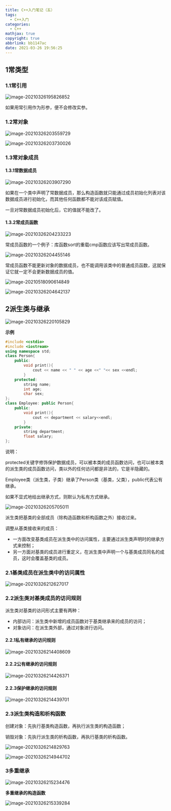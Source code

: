```yaml
---
title: C++入门笔记（五）
tags:
  - C++入门
categories:
  - C++
mathjax: true
copyright: true
abbrlink: bb1147ac
date: 2021-03-26 19:56:25
---
```


## 1常类型

<!--more-->

### 1.1常引用

![image-20210326195826852](https://gitee.com/grant1499/blog-pic/raw/master/img/202110232027206.png)

如果用常引用作为形参，便不会修改实参。

### 1.2常对象

![image-20210326203559729](https://gitee.com/grant1499/blog-pic/raw/master/img/202110232027524.png)

![image-20210326203730026](https://gitee.com/grant1499/blog-pic/raw/master/img/202110232027730.png)

### 1.3常对象成员

#### 1.3.1常数据成员

![image-20210326203907290](https://gitee.com/grant1499/blog-pic/raw/master/img/202110232027444.png)

如果在一个类中声明了常数据成员，那么构造函数就只能通过成员初始化列表对该数据成员进行初始化，而其他任何函数都不能对该成员赋值。

一旦对常数据成员初始化后，它的值就不能改了。

#### 1.3.2常成员函数



![image-20210326204233223](https://gitee.com/grant1499/blog-pic/raw/master/img/202110232027153.png)

常成员函数的一个例子：库函数sort的重载cmp函数应该写出常成员函数。

![image-20210326204455146](https://gitee.com/grant1499/blog-pic/raw/master/img/202110232027863.png)

常成员函数不能更新对象的数据成员，也不能调用该类中的普通成员函数，这就保证它就一定不会更新数据成员的值。

![image-20210518090614849](https://gitee.com/grant1499/blog-pic/raw/master/img/202110232027678.png)

![image-20210326204642137](https://gitee.com/grant1499/blog-pic/raw/master/img/202110232027518.png)

## 2派生类与继承

![image-20210326220105829](https://gitee.com/grant1499/blog-pic/raw/master/img/202110232028014.png)

**示例**

```c++
#include <cstdio>
#include <iostream>
using namespace std;
class Person{
	public:
		void print(){
			cout << name << " " << age <<" "<< sex <<endl;
		}
	protected:
		string name;
		int age;
		char sex;
};
class Employee: public Person{
	public:
		void print(){
			cout << department << salary<<endl;
		}
	private:
		string department;
		float salary;
};
```

说明：

protected关键字修饰保护数据成员，可以被本类的成员函数访问，也可以被本类的派生类的成员函数访问，类以外的任何访问都是非法的，它是半隐藏的。

Employee类（派生类，子类）继承了Person类（基类，父类），public代表公有继承。

如果不显式地给出继承方式，则默认为私有方式继承。

![image-20210326205705011](https://gitee.com/grant1499/blog-pic/raw/master/img/202110232027895.png)



派生类把基类的全部成员（除构造函数和析构函数之外）接收过来。

调整从基类接收来的成员：

- 一方面改变基类成员在派生类中的访问属性，主要通过派生类声明时的继承方式来控制；
- 另一方面对基类的成员进行重定义，在派生类中声明一个与基类成员同名的成员，这时会覆盖基类的成员。

### **2.1基类成员在派生类中的访问属性** 
![image-20210326212627017](https://gitee.com/grant1499/blog-pic/raw/master/img/202110232028948.png)

### **2.2派生类对基类成员的访问规则**

派生类对基类的访问形式主要有两种：

- 内部访问：派生类中新增的成员函数对于基类继承来的成员的访问；
- 对象访问：在派生类外部，通过对象进行访问。

#### 2.2.1私有继承的访问规则

![image-20210326214408609](https://gitee.com/grant1499/blog-pic/raw/master/img/202110232028786.png)

#### 2.2.2公有继承的访问规则

![image-20210326214426371](https://gitee.com/grant1499/blog-pic/raw/master/img/202110232028523.png)

#### 2.2.3保护继承的访问规则

![image-20210326214439701](https://gitee.com/grant1499/blog-pic/raw/master/img/202110232028358.png)

### 2.3派生类构造和析构函数

创建对象：先执行基类构造函数，再执行派生类的构造函数；

销毁对象：先执行派生类的析构函数，再执行基类的析构函数。

![image-20210326214829763](https://gitee.com/grant1499/blog-pic/raw/master/img/202110232028791.png)

![image-20210326214944702](https://gitee.com/grant1499/blog-pic/raw/master/img/202110232029565.png)

### 3多重继承

![image-20210326215234476](https://gitee.com/grant1499/blog-pic/raw/master/img/202110232029046.png)

**多重继承的构造函数**

![image-20210326215339284](https://gitee.com/grant1499/blog-pic/raw/master/img/202110232029640.png)